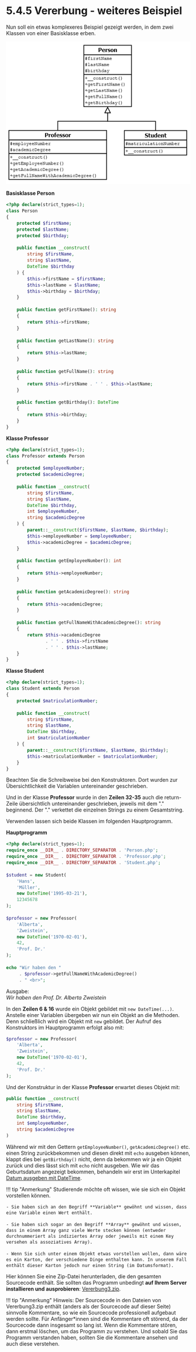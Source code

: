 # 5.4.5 Vererbung - weiteres Beispiel

Nun soll ein etwas komplexeres Beispiel gezeigt werden, in dem zwei Klassen von einer Basisklasse erben.

![Person1.png](media/Person1.png)

**Basisklasse Person**

```php linenums="1"
<?php declare(strict_types=1);
class Person
{
    protected $firstName;
    protected $lastName;
    protected $birthday;

    public function __construct(
        string $firstName, 
        string $lastName, 
        DateTime $birthday
    ) {
        $this->firstName = $firstName;
        $this->lastName = $lastName;
        $this->birthday = $birthday;
    }

    public function getFirstName(): string
    {
        return $this->firstName;
    }

    public function getLastName(): string
    {
        return $this->lastName;
    }

    public function getFullName(): string
    {
        return $this->firstName . ' ' . $this->lastName;
    }

    public function getBirthday(): DateTime
    {
        return $this->birthday;
    }
}
```

**Klasse Professor**

```php linenums="1"
<?php declare(strict_types=1);
class Professor extends Person
{
    protected $employeeNumber;
    protected $academicDegree;

    public function __construct(
        string $firstName,
        string $lastName,
        DateTime $birthday,
        int $employeeNumber,
        string $academicDegree
    ) {
        parent::__construct($firstName, $lastName, $birthday);
        $this->employeeNumber = $employeeNumber;
        $this->academicDegree = $academicDegree;
    }

    public function getEmployeeNumber(): int
    {
        return $this->employeeNumber;
    }

    public function getAcademicDegree(): string
    {
        return $this->academicDegree;
    }

    public function getFullNameWithAcademicDegree(): string
    {
        return $this->academicDegree 
               . ' ' . $this->firstName 
               . ' ' . $this->lastName;
    }
}
```

**Klasse Student**

```php linenums="1"
<?php declare(strict_types=1);
class Student extends Person
{
    protected $matriculationNumber;

    public function __construct(
        string $firstName,
        string $lastName,
        DateTime $birthday,
        int $matriculationNumber
    ) {
        parent::__construct($firstName, $lastName, $birthday);
        $this->matriculationNumber = $matriculationNumber;
    }
}
```

Beachten Sie die Schreibweise bei den Konstruktoren. Dort wurden zur Übersichtlichkeit die Variablen untereinander geschrieben.

Und in der Klasse **Professor** wurde in den **Zeilen 32-35** auch die return-Zeile übersichtlich untereinander geschrieben, jeweils mit dem "." beginnend. Der "." verkettet die einzelnen Strings zu einem Gesamtstring.

Verwenden lassen sich beide Klassen im folgenden Hauptprogramm.

**Hauptprogramm**

```php linenums="1"
<?php declare(strict_types=1);
require_once __DIR__ . DIRECTORY_SEPARATOR . 'Person.php';
require_once __DIR__ . DIRECTORY_SEPARATOR . 'Professor.php';
require_once __DIR__ . DIRECTORY_SEPARATOR . 'Student.php';

$student = new Student(
    'Hans',
    'Müller',
    new DateTime('1995-03-21'),
    12345678
);

$professor = new Professor(
    'Alberta',
    'Zweistein',
    new DateTime('1970-02-01'),
    42,
    'Prof. Dr.'
);

echo "Wir haben den " 
     . $professor->getFullNameWithAcademicDegree() 
     . " <br>";
```

Ausgabe:<br>
*Wir haben den Prof. Dr. Alberta Zweistein*

In den **Zeilen 6 & 16** wurde ein Objekt gebildet mit `new DateTime(...)`. Anstelle einer Variablen übergeben wir nun ein Objekt an die Methoden. Denn schließlich wird ein Objekt mit `new` gebildet. Der Aufruf des Konstruktors im Hauptprogramm erfolgt also mit:

```php
$professor = new Professor(
    'Alberta',
    'Zweistein',
    new DateTime('1970-02-01'),
    42,
    'Prof. Dr.'
);
```

Und der Konstruktur in der Klasse **Professor** erwartet dieses Objekt mit:

```php
public function __construct(
    string $firstName,
    string $lastName,
    DateTime $birthday,
    int $employeeNumber,
    string $academicDegree
)
```

Während wir mit den Gettern `getEmployeeNumber()`, `getAcademicDegree()` etc. einen String zurückbekommen und diesen direkt mit `echo` ausgeben können, klappt dies bei `getBirthday()` nicht, denn da bekommen wir ja ein Objekt zurück und dies lässt sich mit `echo` nicht ausgeben. Wie wir das Geburtsdatum angezeigt bekommen, behandeln wir erst im Unterkapitel [Datum ausgeben mit DateTime](5.5.1DatumausgebenmitDateTime.md).

!!! tip "Anmerkung"
    Studierende möchte oft wissen, wie sie sich ein Objekt vorstellen können. 

    - Sie haben sich an den Begriff **Variable** gewöhnt und wissen, dass eine Variable einen Wert enthält. 
    
    - Sie haben sich sogar an den Begriff **Array** gewöhnt und wissen, dass in einem Array ganz viele Werte stecken können (entweder durchnummeriert als indiziertes Array oder jeweils mit einem Key versehen als assoziatives Array). 
    
    - Wenn Sie sich unter einem Objekt etwas vorstellen wollen, dann wäre es ein Karton, der verschiedene Dinge enthalten kann. In unserem Fall enthält dieser Karton jedoch nur einen String (im Datumsformat).

Hier können Sie eine Zip-Datei herunterladen, die den gesamten Sourcecode enthält. Sie sollten das Programm unbedingt **auf Ihrem Server installieren und ausprobieren**: [Vererbung3.zip](media/Vererbung3.zip).

!!! tip "Anmerkung"
    Hinweis: Der Sourcecode in den Dateien von Vererbung3.zip enthält (anders als der Sourcecode auf dieser Seite) sinnvolle Kommentare, so wie ein Sourcecode professionell aufgebaut werden sollte. Für Anfänger*innen sind die Kommentare oft störend, da der Sourcecode dann insgesamt so lang ist. Wenn die Kommentare stören, dann erstmal löschen, um das Programm zu verstehen. Und sobald Sie das Programm verstanden haben, sollten Sie die Kommentare ansehen und auch diese verstehen.

